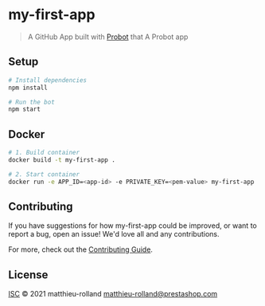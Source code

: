 # my-first-app

> A GitHub App built with [Probot](https://github.com/probot/probot) that A Probot app

## Setup

```sh
# Install dependencies
npm install

# Run the bot
npm start
```

## Docker

```sh
# 1. Build container
docker build -t my-first-app .

# 2. Start container
docker run -e APP_ID=<app-id> -e PRIVATE_KEY=<pem-value> my-first-app
```

## Contributing

If you have suggestions for how my-first-app could be improved, or want to report a bug, open an issue! We'd love all and any contributions.

For more, check out the [Contributing Guide](CONTRIBUTING.md).

## License

[ISC](LICENSE) © 2021 matthieu-rolland <matthieu-rolland@prestashop.com>
